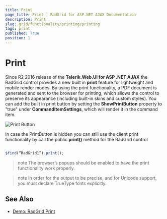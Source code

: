 ```yaml
---
title: Print
page_title: Print | RadGrid for ASP.NET AJAX Documentation
description: Print
slug: grid/functionality/printing/printing
tags: print
published: True
position: 1
---
```


# Print

Since R2 2016 release of the **Telerik.Web.UI for ASP .NET AJAX** the RadGrid control provides a new built in **print** feature for lightweight and mobile render modes. By using the print functionality, a PDF document is generated and sent to the browser for printing, which allows the control to preserve its appearance (including built-in skins and custom styles). You can add the built in print button by setting the **ShowPrintButton** property to "true" under **CommandItemSettings**, which will render it in the command item.

![Print Button](images/grid_PrintButton.jpg)

In case the PrintButton is hidden you can still use the client print functionality by call the public **print()** method for the RadGrid control

````JavaScript

$find(“RadGrid1”).print();

````



>note The browser’s popups should be enabled to have the print functionality work properly.

>note In order for the output to be precise, and for Unicode support, you must declare TrueType fonts explicitly.

## See Also

 * [Demo: RadGrid Print](http://demos.telerik.com/aspnet-ajax/grid/examples/functionality/printing/defaultcs.aspx?isNew=true)


